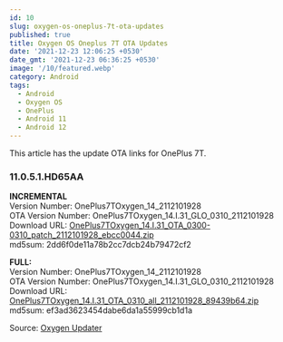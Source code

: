 ```yaml
---
id: 10
slug: oxygen-os-oneplus-7t-ota-updates
published: true
title: Oxygen OS Oneplus 7T OTA Updates
date: '2021-12-23 12:06:25 +0530'
date_gmt: '2021-12-23 06:36:25 +0530'
image: '/10/featured.webp'
category: Android
tags:
  - Android
  - Oxygen OS
  - OnePlus
  - Android 11
  - Android 12
---
```


This article has the update OTA links for OnePlus 7T.

### 11.0.5.1.HD65AA

**INCREMENTAL**  
Version Number: OnePlus7TOxygen_14_2112101928  
OTA Version Number: OnePlus7TOxygen_14.I.31_GLO_0310_2112101928  
Download URL: [OnePlus7TOxygen_14.I.31_OTA_0300-0310_patch_2112101928_ebcc0044.zip](https://otafsg-cost-az.coloros.com/OnePlus7T/OnePlus7TOxygen_14.I.31_GLO_0310_2112101928/patch/amazone2/GLO/OnePlus7TOxygen/OnePlus7TOxygen_14.I.31_GLO_0310_2112101928/OnePlus7TOxygen_14.I.31_OTA_0300-0310_patch_2112101928_ebcc0044.zip)  
md5sum: 2dd6f0de11a78b2cc7dcb24b79472cf2

**FULL:**  
Version Number: OnePlus7TOxygen_14_2112101928  
OTA Version Number: OnePlus7TOxygen_14.I.31_GLO_0310_2112101928  
Download URL: [OnePlus7TOxygen_14.I.31_OTA_0310_all_2112101928_89439b64.zip](https://otafsg-cost-az.coloros.com/OnePlus7T/OnePlus7TOxygen_14.I.31_GLO_0310_2112101928/patch/amazone2/GLO/OnePlus7TOxygen/OnePlus7TOxygen_14.I.31_GLO_0310_2112101928/OnePlus7TOxygen_14.I.31_OTA_0310_all_2112101928_89439b64.zip)  
md5sum: ef3ad3623454dabe6da1a55999cb1d1a

Source: [Oxygen Updater](https://github.com/oxygen-updater/oxygen-updater)
